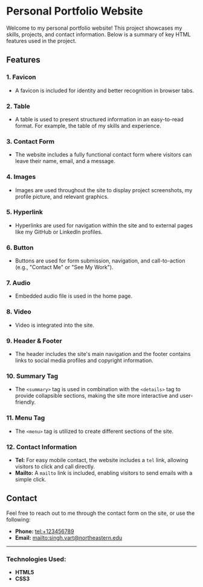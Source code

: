 # Personal Portfolio Website

Welcome to my personal portfolio website! This project showcases my skills, projects, and contact information. Below is a summary of key HTML features used in the project.

## Features

### 1. Favicon
- A favicon is included for identity and better recognition in browser tabs.

### 2. Table
- A table is used to present structured information in an easy-to-read format. For example, the table of my skills and experience.

### 3. Contact Form
- The website includes a fully functional contact form where visitors can leave their name, email, and a message.

### 4. Images
- Images are used throughout the site to display project screenshots, my profile picture, and relevant graphics.

### 5. Hyperlink
- Hyperlinks are used for navigation within the site and to external pages like my GitHub or LinkedIn profiles.

### 6. Button
- Buttons are used for form submission, navigation, and call-to-action (e.g., "Contact Me" or "See My Work").

### 7. Audio
- Embedded audio file is used in the home page.

### 8. Video
- Video is integrated into the site.

### 9. Header & Footer
- The header includes the site's main navigation and the footer contains links to social media profiles and copyright information.

### 10. Summary Tag
- The `<summary>` tag is used in combination with the `<details>` tag to provide collapsible sections, making the site more interactive and user-friendly.

### 11. Menu Tag
- The `<menu>` tag is utilized to create different sections of the site.

### 12. Contact Information
- **Tel:** For easy mobile contact, the website includes a `tel` link, allowing visitors to click and call directly.
- **Mailto:** A `mailto` link is included, enabling visitors to send emails with a simple click.

## Contact
Feel free to reach out to me through the contact form on the site, or use the following:
- **Phone:** [tel:+123456789](tel:+123456789)
- **Email:** [mailto:singh.vart@northeastern.edu](mailto:singh.vart@northeastern.edu)

---

### Technologies Used:
- **HTML5**
- **CSS3**
  

